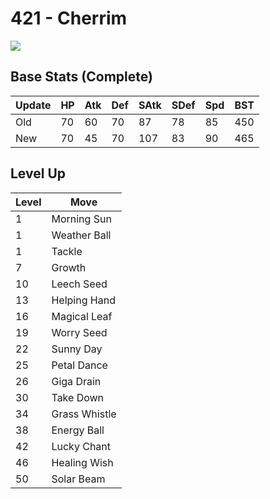 # 421 - Cherrim
![][421]

## Base Stats (Complete)

Update | HP | Atk | Def | SAtk | SDef | Spd | BST
---    | ---| --- | --- | ---  | ---  | --- | ---
Old    | 70 |  60 |  70 |  87  |  78  |  85  |  450
New    | 70 |  45 |  70 |  107  |  83  |  90  |  465

## Level Up

Level | Move
---   | ---
  1   | Morning Sun
  1   | Weather Ball
  1   | Tackle
  7   | Growth
 10   | Leech Seed
 13   | Helping Hand
 16   | Magical Leaf
 19   | Worry Seed
 22   | Sunny Day
 25   | Petal Dance
 26   | Giga Drain
 30   | Take Down
 34   | Grass Whistle
 38   | Energy Ball
 42   | Lucky Chant
 46   | Healing Wish
 50   | Solar Beam

[421]: ../img/pokemon/421.png
